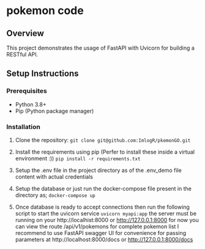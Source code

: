 # pokemon code 

## Overview

This project demonstrates the usage of FastAPI with Uvicorn for building a RESTful API.

## Setup Instructions

### Prerequisites

- Python 3.8+
- Pip (Python package manager)

### Installation

1. Clone the repository:
   `git clone git@github.com:ImlogR/pkemonGO.git`

2. Install the requirements using pip (Perfer to install these inside a virtual environment :))
    `pip install -r requirements.txt`

3. Setup the .env file in the project directory as of the .env_demo file content with actual credentials

4. Setup the database or just run the docker-compose file present in the directory as;
    `docker-compose up`

5. Once database is ready to accept connections then run the following script to start the uvicorn service
    `uvicorn myapi:app`
    the server must be running on your http://localhist:8000 or http://127.0.0.1:8000 for now
    you can view the route /api/v1/pokemons for complete pokemon list
    I recommend to use FastAPI swagger UI for convenience for passing parameters at http://localhost:8000/docs or http://127.0.0.1:8000/docs
